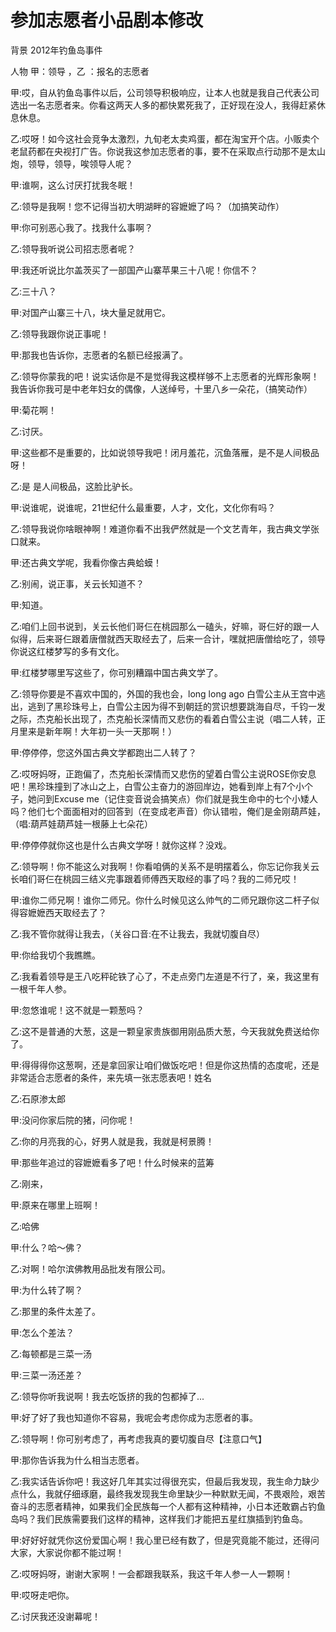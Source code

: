 # 参加志愿者小品剧本修改

背景 2012年钓鱼岛事件

人物 甲：领导 ，乙 ：报名的志愿者

甲:哎，自从钓鱼岛事件以后，公司领导积极响应，让本人也就是我自己代表公司选出一名志愿者来。你看这两天人多的都快累死我了，正好现在没人，我得赶紧休息休息。

乙:哎呀！如今这社会竞争太激烈，九旬老太卖鸡蛋，都在淘宝开个店。小贩卖个老鼠药都在央视打广告。你说我这参加志愿者的事，要不在采取点行动那不是太山炮，领导，领导，唉领导人呢？

甲:谁啊，这么讨厌打扰我冬眠！

乙:领导是我啊！您不记得当初大明湖畔的容嬷嬷了吗？（加搞笑动作）

甲:你可别恶心我了。找我什么事啊？

乙:领导我听说公司招志愿者呢？

甲:我还听说比尔盖茨买了一部国产山寨苹果三十八呢！你信不？

乙:三十八？

甲:对国产山寨三十八，块大量足就用它。

乙:领导我跟你说正事呢！

甲:那我也告诉你，志愿者的名额已经报满了。

乙:领导你蒙我的吧！说实话你是不是觉得我这模样够不上志愿者的光辉形象啊！我告诉你我可是中老年妇女的偶像，人送绰号，十里八乡一朵花，（搞笑动作）

甲:菊花啊！

乙:讨厌。

甲:这些都不是重要的，比如说领导我吧！闭月羞花，沉鱼落雁，是不是人间极品呀！

乙:是 是人间极品，这脸比驴长。

甲:说谁呢，说谁呢，21世纪什么最重要，人才，文化，文化你有吗？

乙:领导我说你啥眼神啊！难道你看不出我俨然就是一个文艺青年，我古典文学张口就来。

甲:还古典文学呢，我看你像古典蛤蟆！

乙:别闹，说正事，关云长知道不？

甲:知道。

乙:咱们上回书说到，关云长他们哥仨在桃园那么一磕头，好嘛，哥仨好的跟一人似得，后来哥仨跟着唐僧就西天取经去了，后来一合计，嘿就把唐僧给吃了，领导你说这红楼梦写的多有文化。

甲:红楼梦哪里写这些了，你可别糟蹋中国古典文学了。

乙:领导你要是不喜欢中国的，外国的我也会，long long  ago 白雪公主从王宫中逃出，逃到了黑珍珠号上，白雪公主因为得不到朝廷的赏识想要跳海自尽，千钧一发之际，杰克船长出现了，杰克船长深情而又悲伤的看着白雪公主说（唱二人转，正月里来是新年啊！大年初一头一天那啊！）

甲:停停停，您这外国古典文学都跑出二人转了？

乙:哎呀妈呀，正跑偏了，杰克船长深情而又悲伤的望着白雪公主说ROSE你安息吧！黑珍珠撞到了冰山之上，白雪公主奋力的游回岸边，她看到岸上有7个小个子，她问到Excuse me（记住变音说会搞笑点）你们就是我生命中的七个小矮人吗？他们七个面面相对的回答到（在变成老声音）你认错啦，俺们是金刚葫芦娃，（唱:葫芦娃葫芦娃一根藤上七朵花）

甲:停停停就你这也是什么古典文学呀！就你这样？没戏。

乙:领导啊！你不能这么对我啊！你看咱俩的关系不是明摆着么，你忘记你我关云长咱们哥仨在桃园三结义完事跟着师傅西天取经的事了吗？我的二师兄哎！

甲:谁你二师兄啊！谁你二师兄。你什么时候见这么帅气的二师兄跟你这二杆子似得容嬷嬷西天取经去了？

乙:我不管你就得让我去，（关谷口音:在不让我去，我就切腹自尽）

甲:你给我切个我瞧瞧。

乙:我看着领导是王八吃秤砣铁了心了，不走点旁门左道是不行了，亲，我这里有一根千年人参。

甲:忽悠谁呢！这不就是一颗葱吗？

乙:这不是普通的大葱，这是一颗皇家贵族御用刚品质大葱，今天我就免费送给你了。

甲:得得得你这葱啊，还是拿回家让咱们做饭吃吧！但是你这热情的态度呢，还是非常适合志愿者的条件，来先填一张志愿表吧！姓名

乙:石原渗太郎

甲:没问你家后院的猪，问你呢！

乙:你的月亮我的心，好男人就是我，我就是柯景腾！

甲:那些年追过的容嬷嬷看多了吧！什么时候来的蓝筹

乙:刚来，

甲:原来在哪里上班啊！

乙:哈佛

甲:什么？哈～佛？

乙:对啊！哈尔滨佛教用品批发有限公司。

甲:为什么转了啊？

乙:那里的条件太差了。

甲:怎么个差法？

乙:每顿都是三菜一汤

甲:三菜一汤还差？

乙:领导你听我说啊！我去吃饭挤的我的包都掉了...

甲:好了好了我也知道你不容易，我呢会考虑你成为志愿者的事。

乙:领导啊！你可别考虑了，再考虑我真的要切腹自尽【注意口气】

甲:那你告诉我为什么相当志愿者。

乙:我实话告诉你吧！我这好几年其实过得很充实，但最后我发现，我生命力缺少点什么，我就仔细琢磨，最终我发现我生命里缺少一种默默无闻，不畏艰险，艰苦奋斗的志愿者精神，如果我们全民族每一个人都有这种精神，小日本还敢霸占钓鱼岛吗？我们民族需要我们这样的精神，这样我们才能把五星红旗插到钓鱼岛。

甲:好好好就凭你这份爱国心啊！我心里已经有数了，但是究竟能不能过，还得问大家，大家说你都不能过啊！

乙:哎呀妈呀，谢谢大家啊！一会都跟我联系，我这千年人参一人一颗啊！

甲:哎呀走吧你。

乙:讨厌我还没谢幕呢！
